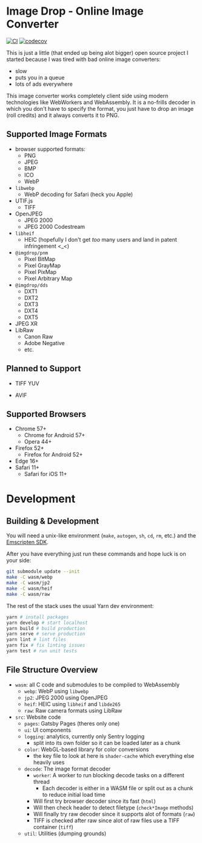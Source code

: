 # Image Drop - Online Image Converter

[![CI](https://github.com/imgdrop/imgdrop/workflows/CI/badge.svg?branch=master)](https://github.com/imgdrop/imgdrop/actions)
[![codecov](https://codecov.io/gh/imgdrop/imgdrop/branch/master/graph/badge.svg)](https://codecov.io/gh/imgdrop/imgdrop)

This is just a little (that ended up being alot bigger) open source project I started because I was tired with bad online image converters:

-  slow
-  puts you in a queue
-  lots of ads everywhere

This image converter works completely client side using modern technologies like WebWorkers and WebAssembly. It is a no-frills decoder in which you don't have to specify the format, you just have to drop an image (roll credits) and it always converts it to PNG.

## Supported Image Formats

-  browser supported formats:
   -  PNG
   -  JPEG
   -  BMP
   -  ICO
   -  WebP
-  `libwebp`
   -  WebP decoding for Safari (heck you Apple)
-  UTIF.js
   -  TIFF
-  OpenJPEG
   -  JPEG 2000
   -  JPEG 2000 Codestream
-  `libheif`
   -  HEIC (hopefully I don't get _too_ many users and land in patent infringement <\_<)
-  `@imgdrop/pnm`
   -  Pixel BitMap
   -  Pixel GrayMap
   -  Pixel PixMap
   -  Pixel Arbitrary Map
-  `@imgdrop/dds`
   -  DXT1
   -  DXT2
   -  DXT3
   -  DXT4
   -  DXT5
-  JPEG XR
-  LibRaw
   -  Canon Raw
   -  Adobe Negative
   -  etc.

## Planned to Support

-  TIFF YUV

-  AVIF

## Supported Browsers

-  Chrome 57+
   -  Chrome for Android 57+
   -  Opera 44+
-  Firefox 52+
   -  Firefox for Android 52+
-  Edge 16+
-  Safari 11+
   -  Safari for iOS 11+

# Development

## Building & Development

You will need a unix-like environment (`make`, `autogen`, `sh`, `cd`, `rm`, etc.) and the [Emscripten SDK](https://github.com/emscripten-core/emsdk).

After you have everything just run these commands and hope luck is on your side:

```sh
git submodule update --init
make -C wasm/webp
make -C wasm/jp2
make -C wasm/heif
make -C wasm/raw
```

The rest of the stack uses the usual Yarn dev environment:

```sh
yarn # install packages
yarn develop # start localhost
yarn build # build production
yarn serve # serve production
yarn lint # lint files
yarn fix # fix linting issues
yarn test # run unit tests
```

## File Structure Overview

-  `wasm`: all C code and submodules to be compiled to WebAssembly
   -  `webp`: WebP using `libwebp`
   -  `jp2`: JPEG 2000 using OpenJPEG
   -  `heif`: HEIC using `libheif` and `libde265`
   -  `raw`: Raw camera formats using LibRaw
-  `src`: Website code
   -  `pages`: Gatsby Pages (theres only one)
   -  `ui`: UI components
   -  `logging`: analytics, currently only Sentry logging
      -  split into its own folder so it can be loaded later as a chunk
   -  `color`: WebGL-based library for color conversions
      -  the key file to look at here is `shader-cache` which everything else heavily uses
   -  `decode`: The image format decoder
      -  `worker`: A worker to run blocking decode tasks on a different thread
         -  Each decoder is either in a WASM file or split out as a chunk to reduce initial load time
      -  Will first try browser decoder since its fast (`html`)
      -  Will then check header to detect filetype (`check*Image` methods)
      -  Will finally try raw decoder since it supports alot of formats (`raw`)
      -  TIFF is checked after raw since alot of raw files use a TIFF container (`tiff`)
   -  `util`: Utilities (dumping grounds)
